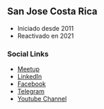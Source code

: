 ## San Jose Costa Rica

* Iniciado desde 2011
* Reactivado en 2021

### Social Links

* [Meetup](https://www.meetup.com/owasp-san-jose-cr/)
* [LinkedIn](https://www.linkedin.com/company/owaspcr)
* [Facebook](https://www.facebook.com/groups/OWASPCR/)
* [Telegram](https://t.me/joinchat/FEW3Gnqvs6h40ixe)
* [Youtube Channel](https://www.youtube.com/channel/UCDpgX-tHl449TYR8Giy4ZgA)

